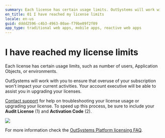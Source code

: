 ```yaml
---
summary: Each license has certain usage limits. OutSystems will work with you to ensure that overuse of your subscription won't impact your current activities.
en_title: 01 I have reached my license limits
locale: en-us
guid: dddd2596-c4b3-4963-80ae-f79be09f2f09
app_type: traditional web apps, mobile apps, reactive web apps
---
```


# I have reached my license limits

Each license has certain usage limits, such as number of users, Application Objects, or environments. 

OutSystems will work with you to ensure that overuse of your subscription won't impact your current activities. Your account executive will be able to assist you in upgrading your licenses.

[Contact support](https://success.outsystems.com/Support/Enterprise_Customers/OutSystems_Support/01_Contact_OutSystems_technical_support) for help on troubleshooting your license usage or upgrading your license. To speed up this process, be sure to include your **Audit License** (1) and **Activation Code** (2).

![](images/reached-license-limits_0.png)

For more information check the [OutSystems Platform licensing FAQ](https://success.outsystems.com/Support/Enterprise_Customers/Licensing/Overview/01_How_OutSystems_Platform_licensing_works).

